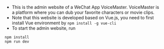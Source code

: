 + This is the admin website of a WeChat App VoiceMaster. VoiceMaster is a platform where you can dub your favorite characters or movie clips.
+ Note that this website is developed based on Vue.js, you need to first install Vue environment by ```npm install -g vue-cli```
+ To start the admin website, run 
```
npm install
npm run dev
```